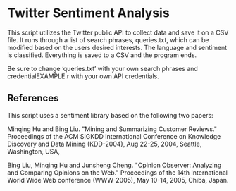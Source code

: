 # Twitter Sentiment Analysis
This script utilizes the Twitter public API to collect data and save it on a CSV file. 
It runs through a list of search phrases, queries.txt, which can be modified based on the users desired interests. 
The language and sentiment is classified. Everything is saved to a CSV and the program ends.


Be sure to change ‘queries.txt’ with your own search phrases and credentialEXAMPLE.r with your own API credentials.


## References

This script uses a sentiment library based on the following two papers:

   Minqing Hu and Bing Liu. "Mining and Summarizing Customer Reviews." 
       Proceedings of the ACM SIGKDD International Conference on Knowledge 
       Discovery and Data Mining (KDD-2004), Aug 22-25, 2004, Seattle, 
       Washington, USA, 


   Bing Liu, Minqing Hu and Junsheng Cheng. "Opinion Observer: Analyzing 
       and Comparing Opinions on the Web." Proceedings of the 14th 
       International World Wide Web conference (WWW-2005), May 10-14, 
       2005, Chiba, Japan.
